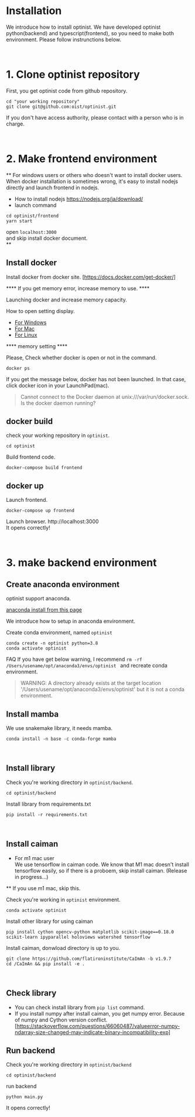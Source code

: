# Installation
We introduce how to install optinist.
We have developed optinist python(backend) and typescript(frontend), so you need to make both environment.
Please follow instrunctions below.

<br />

# 1. Clone optinist repository

First, you get optinist code from github repository.
```
cd "your working repository"
git clone git@github.com:oist/optinist.git
```

If you don't have access authority, please contact with a person who is in charge.

<br />

# 2. Make frontend environment
** For windows users or others who doesn't want to install docker users.
When docker installation is sometimes wrong, it's easy to install nodejs directly and launch frontend in nodejs.

- How to install nodejs
https://nodejs.org/ja/download/
- launch command
```
cd optinist/frontend
yarn start
```

open `localhost:3000`  
and skip install docker document.  
**


## Install docker

Install docker from docker site. [https://docs.docker.com/get-docker/]

**** If you get memory error, increase memory to use. ****

Launching docker and increase memory capacity.

How to open setting display.
- [For Windows](https://docs.docker.com/desktop/windows/)
- [For Mac](https://docs.docker.com/desktop/mac/)
- [For Linux](https://docs.docker.com/desktop/linux/)

**** memory setting ****

Please, Check whether docker is open or not in the command.
```
docker ps
```

If you get the message below, docker has not been launched. In that case, click docker icon in your LaunchPad(mac).

> Cannot connect to the Docker daemon at unix:///var/run/docker.sock. Is the docker daemon running?


## docker build
check your working repository in `optinist`.
```
cd optinist
```

Build frontend code.
```
docker-compose build frontend
```

## docker up
Launch frontend.
```
docker-compose up frontend
```

Launch browser.  http://localhost:3000  
It opens correctly!

<br />

# 3. make backend environment

## Create anaconda environment
optinist support anaconda.

[anaconda install from this page](https://www.anaconda.com/products/individual)


We introduce how to setup in anaconda environment.

Create conda environment, named `optinist`
```
conda create -n optinist python=3.8
conda activate optinist
```

FAQ
If you have get below warning, I recommend `rm -rf /Users/usename/opt/anaconda3/envs/optinist ` and recreate conda environment.
> WARNING: A directory already exists at the target location '/Users/usename/opt/anaconda3/envs/optinist' but it is not a conda environment.

## Install mamba
We use snakemake library, it needs mamba.
```
conda install -n base -c conda-forge mamba
```

<br />

## Install library
Check you're working directory in `optinist/backend`.
```
cd optinist/backend
```

Install library from requirements.txt
```
pip install -r requirements.txt
```
<br />

## Install caiman
- For m1 mac user  
We use tensorflow in caiman code. We know that M1 mac doesn't install tensorflow easily, so if there is a proboem, skip install caiman. (Release in progress…)

** If you use m1 mac, skip this.  

Check you're working in `optinist` environment.
```
conda activate optinist
```

Install other library for using caiman
```
pip install cython opencv-python matplotlib scikit-image==0.18.0 scikit-learn ipyparallel holoviews watershed tensorflow
```

Install caiman, donwload directory is up to you.
```
git clone https://github.com/flatironinstitute/CaImAn -b v1.9.7
cd /CaImAn && pip install -e .
```

<br />

## Check library
* You can check install library from ```pip list``` command.
* If you install numpy after install caiman, you get numpy error. Because of numpy and Cython version conflict. 
[https://stackoverflow.com/questions/66060487/valueerror-numpy-ndarray-size-changed-may-indicate-binary-incompatibility-exp]

## Run backend
Check you're working directory in `optinist/backend`
```
cd optinist/backend
```

run backend
```
python main.py
```

It opens correctly!
